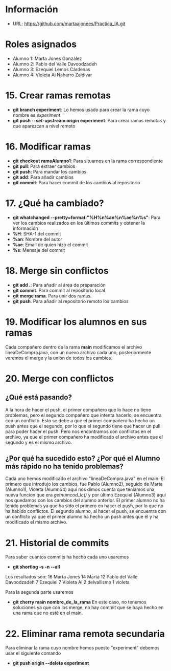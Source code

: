 # Información
- URL: https://github.com/martaajonees/Practica_IA.git

# Roles asignados
- Alumno 1: Marta Jones González
- Alumno 2: Pablo del Valle Davoodzadeh
- Alumno 3: Ezequiel Lemos Cárdenas
- Alumno 4: Violeta Ai Naharro Zaldivar

# 15. Crear ramas remotas
- **git branch experiment**: Lo hemos usado para crear la rama cuyo nombre es _experiment_
- **git push --set-upstream origin experiment**: Para crear ramas remotas y que aparezcan a nivel remoto

# 16. Modificar ramas
- **git checkout ramaAlumno1**: Para situarnos en la rama correspondiente
- **git pull**: Para extraer cambios
- **git push**: Para mandar los cambios
- **git add**: Para añadir cambios
- **git commit**: Para hacer commit de los cambios al repositorio 

# 17. ¿Qué ha cambiado?
- **git whatchanged --pretty=format:"%H%n%an%n%ae%n%s"**: Para ver los cambios realizados en los últimos commits y obtener la información
- **%H**: SHA-1 del commit
- **%an**: Nombre del autor
- **%ae**: Email de quien hizo el commit
- **%s**: Mensaje del commit

# 18. Merge sin conflictos
- **git add .**: Para añadir al área de preparación
- **git commit**. Para commit al repositorio local
- **git merge rama**. Para unir dos ramas.
- **git push**. Para añadir al repositorio remoto los cambios

# 19. Modificar los alumnos en sus ramas
Cada compañero dentro de la rama **main** modificamos el archivo lineaDeCompra.java, con un nuevo archivo cada uno, posteriormente veremos el merge y la unión de todos los cambios.

# 20. Merge con conflictos
## ¿Qué está pasando?
A la hora de hacer el push, el primer compañero que lo hace no tiene problemas, pero el segundo compañero que intenta hacerlo, se encuentra con un conflicto. Esto se debe a que el primer compañero ha hecho un push antes que el segundo, por lo que el segundo tiene que hacer un pull para poder hacer el push. Pero nos encontramos con conflictos en el archivo, ya que el primer compañero ha modificado el archivo antes que el segundo y es el mismo archivo.

## ¿Por qué ha sucedido esto? ¿Por qué el Alumno más rápido no ha tenido problemas?
Cada uno hemos modificado el archivo "lineaDeCompra.java" en el main. El primero que introdujo los cambios, fue Pablo (Alumno2), seguido de Marta (Alumno1), Violeta (Alumno4) aquí nos dimos cuenta que teníamos una nueva funcion que era *getnumcod_lc()* y por último Ezequiel (Alumno3) aqui nos quedamos con los cambios del alumno anterior.
El primer alumno no ha tenido problemas ya que ha sido el primero en hacer el push, por lo que no ha habido conflictos. El segundo alumno, al hacer el push, se encuentra con un conflicto ya que el primer alumno ha hecho un push antes que él y ha modificado el mismo archivo.

# 21. Historial de commits
Para saber cuantos commits ha hecho cada uno usaremos
- **git shortlog -s -n --all**

Los resultados son:
    16  Marta Jones
    14  Marta
    12  Pablo del Valle Davoodzadeh
     7  Ezequiel
     7  Violeta Ai
     2  delvallismo
     1  violeta

Para la segunda parte usaremos
- **git cherry main nombre_de_la_rama**
En este caso, no tenemos soluciones ya que con los merge, no hay commit que se haya hecho en una rama que no esté en el main.

# 22. Eliminar rama remota secundaria
Para eliminar la rama cuyo nombre hemos puesto "experiment" debemos usar el siguiente comando
- **git push origin --delete experiment**
